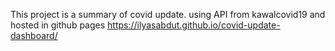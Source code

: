 This project is a summary of covid update. using API from kawalcovid19 and hosted in github pages
https://ilyasabdut.github.io/covid-update-dashboard/
